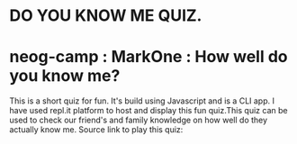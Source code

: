 # DO YOU KNOW ME QUIZ.
# neog-camp : MarkOne : How well do you know me?
This is a short quiz for fun. It's build using Javascript and is a CLI app. I have used repl.it platform to host and display this fun quiz.This quiz can be used to check our friend's and family knowledge on how well do they actually know me. Source link to play this quiz:
